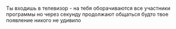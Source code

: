 Ты входишь в телевизор - на тебя оборачиваются все участники программы но через секунду продолжают общаться будто твое появление никого не удивило